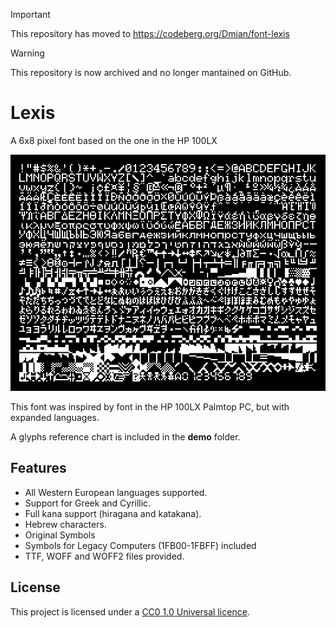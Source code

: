 > [!IMPORTANT]
> This repository has moved to https://codeberg.org/Dmian/font-lexis

> [!WARNING]
> This repository is now archived and no longer mantained on GitHub.

# Lexis

A 6x8 pixel font based on the one in the HP 100LX

![All characters](images/lexis-chars.png?raw=true)

This font was inspired by font in the HP 100LX Palmtop PC, but with expanded languages.  

A glyphs reference chart is included in the **demo** folder.

## Features

- All Western European languages supported.
- Support for Greek and Cyrillic.
- Full kana support (hiragana and katakana).
- Hebrew characters.
- Original Symbols
- Symbols for Legacy Computers (1FB00-1FBFF) included
- TTF, WOFF and WOFF2 files provided.

## License

This project is licensed under a [CC0 1.0 Universal licence](https://creativecommons.org/publicdomain/zero/1.0/).
